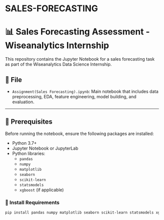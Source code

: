 # SALES-FORECASTING
# 📊 Sales Forecasting Assessment - Wiseanalytics Internship

This repository contains the Jupyter Notebook for a sales forecasting task as part of the Wiseanalytics Data Science Internship.

## 🧾 File

- `Assignment(Sales Forecasting).ipynb`: Main notebook that includes data preprocessing, EDA, feature engineering, model building, and evaluation.

---

## 📌 Prerequisites

Before running the notebook, ensure the following packages are installed:

- Python 3.7+
- Jupyter Notebook or JupyterLab
- Python libraries:
  - `pandas`
  - `numpy`
  - `matplotlib`
  - `seaborn`
  - `scikit-learn`
  - `statsmodels`
  - `xgboost` (if applicable)

### 🔧 Install Requirements

```bash
pip install pandas numpy matplotlib seaborn scikit-learn statsmodels xgboost





